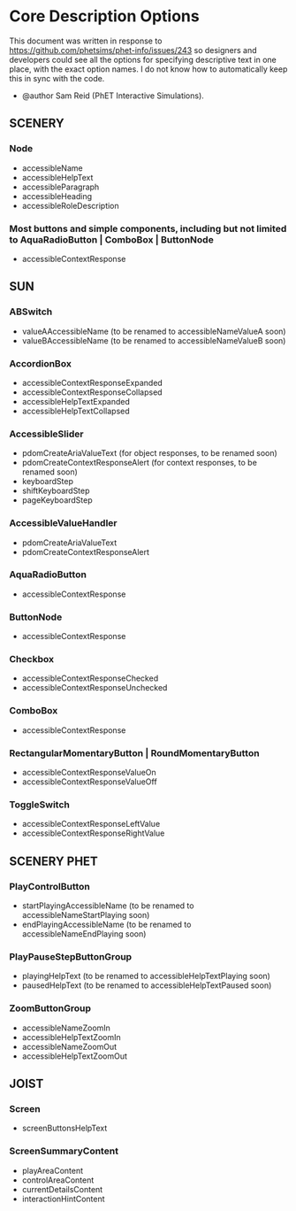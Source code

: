 # Core Description Options

This document was written in response to https://github.com/phetsims/phet-info/issues/243 so designers and developers
could see all the options for specifying descriptive text in one place, with the exact option names. I do not know how
to automatically keep this in sync with the code.

* @author Sam Reid (PhET Interactive Simulations).

## SCENERY

### Node

* accessibleName
* accessibleHelpText
* accessibleParagraph
* accessibleHeading
* accessibleRoleDescription

### Most buttons and simple components, including but not limited to AquaRadioButton | ComboBox | ButtonNode

* accessibleContextResponse

## SUN

### ABSwitch

* valueAAccessibleName (to be renamed to accessibleNameValueA soon)
* valueBAccessibleName (to be renamed to accessibleNameValueB soon)

### AccordionBox

* accessibleContextResponseExpanded
* accessibleContextResponseCollapsed
* accessibleHelpTextExpanded
* accessibleHelpTextCollapsed

### AccessibleSlider
* pdomCreateAriaValueText (for object responses, to be renamed soon)
* pdomCreateContextResponseAlert (for context responses, to be renamed soon)
* keyboardStep
* shiftKeyboardStep
* pageKeyboardStep

### AccessibleValueHandler

* pdomCreateAriaValueText
* pdomCreateContextResponseAlert

### AquaRadioButton

* accessibleContextResponse

### ButtonNode

* accessibleContextResponse

### Checkbox

* accessibleContextResponseChecked
* accessibleContextResponseUnchecked

### ComboBox

* accessibleContextResponse

### RectangularMomentaryButton | RoundMomentaryButton

* accessibleContextResponseValueOn
* accessibleContextResponseValueOff

### ToggleSwitch

* accessibleContextResponseLeftValue
* accessibleContextResponseRightValue

## SCENERY PHET

### PlayControlButton

* startPlayingAccessibleName (to be renamed to accessibleNameStartPlaying soon)
* endPlayingAccessibleName (to be renamed to accessibleNameEndPlaying soon)

### PlayPauseStepButtonGroup

* playingHelpText (to be renamed to accessibleHelpTextPlaying soon)
* pausedHelpText (to be renamed to accessibleHelpTextPaused soon)

### ZoomButtonGroup

* accessibleNameZoomIn
* accessibleHelpTextZoomIn
* accessibleNameZoomOut
* accessibleHelpTextZoomOut

## JOIST

### Screen

* screenButtonsHelpText

### ScreenSummaryContent

* playAreaContent
* controlAreaContent
* currentDetailsContent
* interactionHintContent
